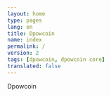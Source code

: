 ```yaml
---
layout: home
type: pages
lang: en
title: Dpowcoin
name: index
permalink: /
version: 2
tags: [dpowcoin, dpowcoin core]
translated: false
---
```


Dpowcoin